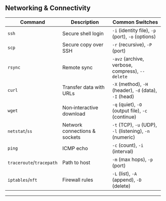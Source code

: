 ## Networking & Connectivity

| Command                  | Description                   | Common Switches                                          |
| ------------------------ | ----------------------------- | -------------------------------------------------------- |
| `ssh`                    | Secure shell login            | `-i` (identity file), `-p` (port), `-o` (options)        |
| `scp`                    | Secure copy over SSH          | `-r` (recursive), `-P` (port)                            |
| `rsync`                  | Remote sync                   | `-avz` (archive, verbose, compress), `--delete`          |
| `curl`                   | Transfer data with URLs       | `-X` (method), `-H` (header), `-d` (data), `-I` (head)   |
| `wget`                   | Non‑interactive download      | `-q` (quiet), `-O` (output file), `-c` (continue)        |
| `netstat`/`ss`           | Network connections & sockets | `-t` (TCP), `-u` (UDP), `-l` (listening), `-n` (numeric) |
| `ping`                   | ICMP echo                     | `-c` (count), `-i` (interval)                            |
| `traceroute`/`tracepath` | Path to host                  | `-m` (max hops), `-p` (port)                             |
| `iptables`/`nft`         | Firewall rules                | `-L` (list), `-A` (append), `-D` (delete)                |

---

